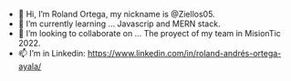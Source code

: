 - 👋 Hi, I’m Roland Ortega, my nickname is @Ziellos05.
- 🌱 I’m currently learning ... Javascrip and MERN stack.
- 💞️ I’m looking to collaborate on ... The proyect of my team in MisionTic 2022.
- 📫 I’m in Linkedin: https://www.linkedin.com/in/roland-andrés-ortega-ayala/

<!---
Ziellos05/Ziellos05 is a ✨ special ✨ repository because its `README.md` (this file) appears on your GitHub profile.
You can click the Preview link to take a look at your changes.
--->

